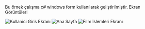 Bu örnek çalışma c# windows form kullanılarak geliştirilmiştir.
Ekran Görüntüleri

![Kullanici Giris Ekranı](https://github.com/BurakGonca/Windows-Form-Sinema-Uygulama/assets/154968593/58a341a2-f82c-4bb5-a7cc-ba704a4e55d4)
![Ana Sayfa](https://github.com/BurakGonca/Windows-Form-Sinema-Uygulama/assets/154968593/e95091e4-c22a-44eb-814b-167f962727a3)
![Film İslemleri Ekranı](https://github.com/BurakGonca/Windows-Form-Sinema-Uygulama/assets/154968593/e506a1c0-aec8-4c84-8182-7e7f7b705f4b)
